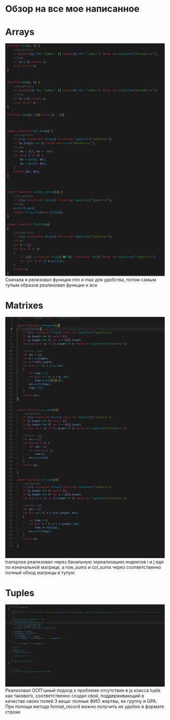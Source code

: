 # Обзор на все мое написанное
# Arrays
![arrays.js](../../images/lab02/arrays.png)
Сначала я релизовал функции min и max для удобства, потом самым тупым образов реализовал функции и все
# Matrixes
![matrixes.js](../../images/lab02/matrixes.png)
transpose реализовал через банальную зеркализацию индексов i и j идя по изначальной матрице, а row_sums и col_sums через соответственно полный обход матрицы в тупую
# Tuples
![tuples.js](../../images/lab02/tuples.png)
Реализовал ООП'шный подход к проблеме отсутствия в js класса tuple как такового, соответственно создал свой, поддерживающий в качестве своих полей 3 вещи: полные ФИО жертвы, ее группу и GPA. При попощи метода format_record можно получить их удобно в формате строки
